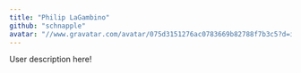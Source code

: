 ```yaml
---
title: "Philip LaGambino"
github: "schnapple"
avatar: "//www.gravatar.com/avatar/075d3151276ac0783669b82788f7b3c5?d=identicon"
---
```


User description here!
